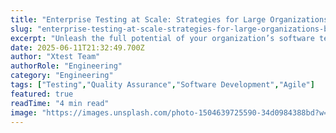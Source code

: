 ```yaml
---
title: "Enterprise Testing at Scale: Strategies for Large Organizations: Best Practices and Real-World Examples"
slug: "enterprise-testing-at-scale-strategies-for-large-organizations-best-practices-and-real-world-examples"
excerpt: "Unleash the full potential of your organization’s software testing with our comprehensive guide to Enterprise Testing at Scale. Dive into battle-tested strategies designed for large corporations and learn how to maximize efficiency, reduce costs, and maintain quality in your testing process. Get ahead in the digital race with our insights on the latest trends in large-scale enterprise testing."
date: 2025-06-11T21:32:49.700Z
author: "Xtest Team"
authorRole: "Engineering"
category: "Engineering"
tags: ["Testing","Quality Assurance","Software Development","Agile"]
featured: true
readTime: "4 min read"
image: "https://images.unsplash.com/photo-1504639725590-34d0984388bd?w=1200&h=600&fit=crop"
---
```


